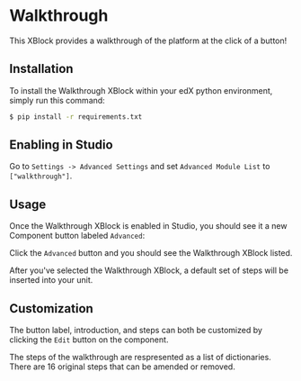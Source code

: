 Walkthrough
===========
This XBlock provides a walkthrough of the platform at the click of a button!

Installation
------------
To install the Walkthrough XBlock within your edX python environment, simply run this command:

```bash
$ pip install -r requirements.txt
```

Enabling in Studio
------------------
Go to `Settings -> Advanced Settings` and set `Advanced Module List` to `["walkthrough"]`.

Usage
------------------
Once the Walkthrough XBlock is enabled in Studio, you should see it a new Component button labeled `Advanced`:

Click the `Advanced` button and you should see the Walkthrough XBlock listed.

After you've selected the Walkthrough XBlock, a default set of steps will be inserted into your unit.

Customization
-------------
The button label, introduction, and steps can both be customized by clicking the `Edit` button on the component.

The steps of the walkthrough are respresented as a list of dictionaries. There
are 16 original steps that can be amended or removed.
